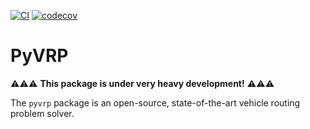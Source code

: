 [![CI](https://github.com/N-Wouda/pyvrp/actions/workflows/CI.yml/badge.svg?branch=main)](https://github.com/N-Wouda/pyvrp/actions/workflows/CI.yml)
[![codecov](https://codecov.io/gh/N-Wouda/pyvrp/branch/main/graph/badge.svg?token=G9JKIVZOHB)](https://codecov.io/gh/N-Wouda/pyvrp)

# PyVRP

⚠️⚠️⚠️ **This package is under very heavy development!** ⚠️⚠️⚠️ 

The `pyvrp` package is an open-source, state-of-the-art vehicle routing problem solver.
